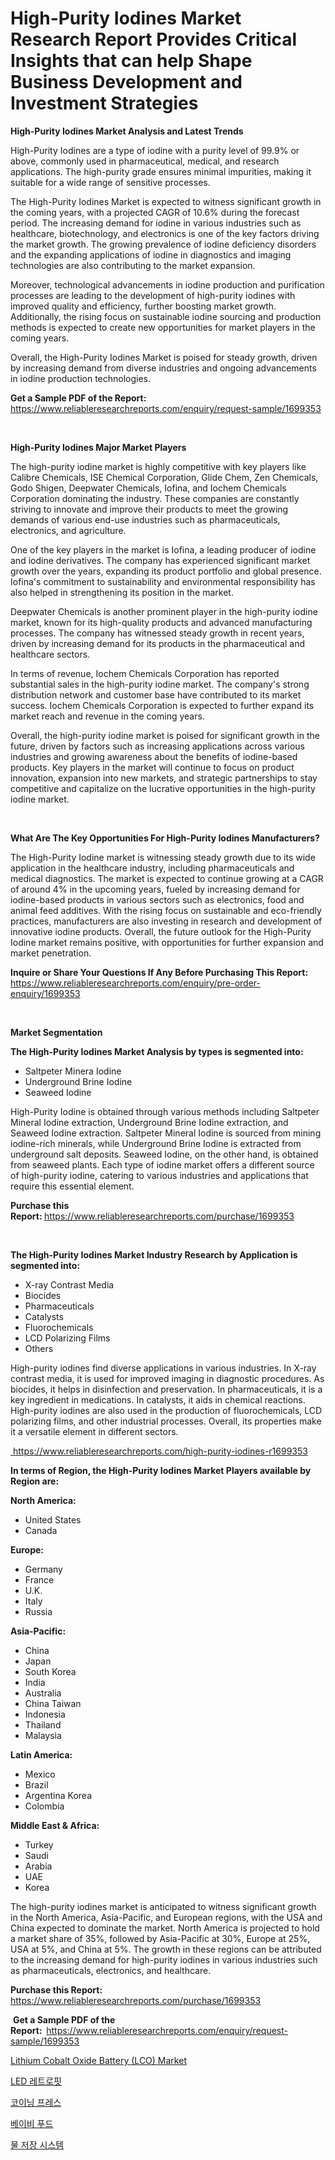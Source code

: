 <p><h1>High-Purity Iodines Market Research Report Provides Critical Insights that can help Shape Business Development and Investment Strategies</h1></p><p><strong>High-Purity Iodines Market Analysis and Latest Trends</strong></p>
<p><p>High-Purity Iodines are a type of iodine with a purity level of 99.9% or above, commonly used in pharmaceutical, medical, and research applications. The high-purity grade ensures minimal impurities, making it suitable for a wide range of sensitive processes.</p><p>The High-Purity Iodines Market is expected to witness significant growth in the coming years, with a projected CAGR of 10.6% during the forecast period. The increasing demand for iodine in various industries such as healthcare, biotechnology, and electronics is one of the key factors driving the market growth. The growing prevalence of iodine deficiency disorders and the expanding applications of iodine in diagnostics and imaging technologies are also contributing to the market expansion.</p><p>Moreover, technological advancements in iodine production and purification processes are leading to the development of high-purity iodines with improved quality and efficiency, further boosting market growth. Additionally, the rising focus on sustainable iodine sourcing and production methods is expected to create new opportunities for market players in the coming years.</p><p>Overall, the High-Purity Iodines Market is poised for steady growth, driven by increasing demand from diverse industries and ongoing advancements in iodine production technologies.</p></p>
<p><strong>Get a Sample PDF of the Report:&nbsp;</strong> <a href="https://www.reliableresearchreports.com/enquiry/request-sample/1699353">https://www.reliableresearchreports.com/enquiry/request-sample/1699353</a></p>
<p>&nbsp;</p>
<p><strong>High-Purity Iodines Major Market Players</strong></p>
<p><p>The high-purity iodine market is highly competitive with key players like Calibre Chemicals, ISE Chemical Corporation, Glide Chem, Zen Chemicals, Godo Shigen, Deepwater Chemicals, Iofina, and Iochem Chemicals Corporation dominating the industry. These companies are constantly striving to innovate and improve their products to meet the growing demands of various end-use industries such as pharmaceuticals, electronics, and agriculture.</p><p>One of the key players in the market is Iofina, a leading producer of iodine and iodine derivatives. The company has experienced significant market growth over the years, expanding its product portfolio and global presence. Iofina's commitment to sustainability and environmental responsibility has also helped in strengthening its position in the market.</p><p>Deepwater Chemicals is another prominent player in the high-purity iodine market, known for its high-quality products and advanced manufacturing processes. The company has witnessed steady growth in recent years, driven by increasing demand for its products in the pharmaceutical and healthcare sectors.</p><p>In terms of revenue, Iochem Chemicals Corporation has reported substantial sales in the high-purity iodine market. The company's strong distribution network and customer base have contributed to its market success. Iochem Chemicals Corporation is expected to further expand its market reach and revenue in the coming years.</p><p>Overall, the high-purity iodine market is poised for significant growth in the future, driven by factors such as increasing applications across various industries and growing awareness about the benefits of iodine-based products. Key players in the market will continue to focus on product innovation, expansion into new markets, and strategic partnerships to stay competitive and capitalize on the lucrative opportunities in the high-purity iodine market.</p></p>
<p>&nbsp;</p>
<p><strong>What Are The Key Opportunities For High-Purity Iodines Manufacturers?</strong></p>
<p><p>The High-Purity Iodine market is witnessing steady growth due to its wide application in the healthcare industry, including pharmaceuticals and medical diagnostics. The market is expected to continue growing at a CAGR of around 4% in the upcoming years, fueled by increasing demand for iodine-based products in various sectors such as electronics, food and animal feed additives. With the rising focus on sustainable and eco-friendly practices, manufacturers are also investing in research and development of innovative iodine products. Overall, the future outlook for the High-Purity Iodine market remains positive, with opportunities for further expansion and market penetration.</p></p>
<p><strong>Inquire or Share Your Questions If Any Before Purchasing This Report:</strong> <a href="https://www.reliableresearchreports.com/enquiry/pre-order-enquiry/1699353">https://www.reliableresearchreports.com/enquiry/pre-order-enquiry/1699353</a></p>
<p>&nbsp;</p>
<p><strong>Market Segmentation</strong></p>
<p><strong>The High-Purity Iodines Market Analysis by types is segmented into:</strong></p>
<p><ul><li>Saltpeter Minera Iodine</li><li>Underground Brine Iodine</li><li>Seaweed Iodine</li></ul></p>
<p><p>High-Purity Iodine is obtained through various methods including Saltpeter Mineral Iodine extraction, Underground Brine Iodine extraction, and Seaweed Iodine extraction. Saltpeter Mineral Iodine is sourced from mining iodine-rich minerals, while Underground Brine Iodine is extracted from underground salt deposits. Seaweed Iodine, on the other hand, is obtained from seaweed plants. Each type of iodine market offers a different source of high-purity iodine, catering to various industries and applications that require this essential element.</p></p>
<p><strong>Purchase this Report:&nbsp;</strong><a href="https://www.reliableresearchreports.com/purchase/1699353">https://www.reliableresearchreports.com/purchase/1699353</a></p>
<p>&nbsp;</p>
<p><strong>The High-Purity Iodines Market Industry Research by Application is segmented into:</strong></p>
<p><ul><li>X-ray Contrast Media</li><li>Biocides</li><li>Pharmaceuticals</li><li>Catalysts</li><li>Fluorochemicals</li><li>LCD Polarizing Films</li><li>Others</li></ul></p>
<p><p>High-purity iodines find diverse applications in various industries. In X-ray contrast media, it is used for improved imaging in diagnostic procedures. As biocides, it helps in disinfection and preservation. In pharmaceuticals, it is a key ingredient in medications. In catalysts, it aids in chemical reactions. High-purity iodines are also used in the production of fluorochemicals, LCD polarizing films, and other industrial processes. Overall, its properties make it a versatile element in different sectors.</p></p>
<p><a href="https://www.reliableresearchreports.com/high-purity-iodines-r1699353">&nbsp;https://www.reliableresearchreports.com/high-purity-iodines-r1699353</a></p>
<p><strong>In terms of Region, the High-Purity Iodines Market Players available by Region are:</strong></p>
<p>
    <p> <strong> North America: </strong>
        <ul>
            <li>United States</li>
            <li>Canada</li>
        </ul>
        </p> 
    <p> <strong> Europe: </strong>
        <ul>
            <li>Germany</li>
            <li>France</li>
            <li>U.K.</li>
            <li>Italy</li>
            <li>Russia</li>
        </ul>
        </p> 
    <p> <strong> Asia-Pacific: </strong>
        <ul>
            <li>China</li>
            <li>Japan</li>
            <li>South Korea</li>
            <li>India</li>
            <li>Australia</li>
            <li>China Taiwan</li>
            <li>Indonesia</li>
            <li>Thailand</li>
            <li>Malaysia</li>
        </ul>
        </p> 
    <p> <strong> Latin America: </strong>
        <ul>
            <li>Mexico</li>
            <li>Brazil</li>
            <li>Argentina Korea</li>
            <li>Colombia</li>
        </ul>
        </p> 
    <p> <strong> Middle East & Africa: </strong>
        <ul>
            <li>Turkey</li>
            <li>Saudi</li>
            <li>Arabia</li>
            <li>UAE</li>
            <li>Korea</li>
        </ul>
    </p>
    </p>
<p><p>The high-purity iodines market is anticipated to witness significant growth in the North America, Asia-Pacific, and European regions, with the USA and China expected to dominate the market. North America is projected to hold a market share of 35%, followed by Asia-Pacific at 30%, Europe at 25%, USA at 5%, and China at 5%. The growth in these regions can be attributed to the increasing demand for high-purity iodines in various industries such as pharmaceuticals, electronics, and healthcare.</p></p>
<p><strong>Purchase this Report: </strong><a href="https://www.reliableresearchreports.com/purchase/1699353">https://www.reliableresearchreports.com/purchase/1699353</a></p>
<p>&nbsp;<strong>Get a Sample PDF of the Report:&nbsp;&nbsp;</strong><a href="https://www.reliableresearchreports.com/enquiry/request-sample/1699353">https://www.reliableresearchreports.com/enquiry/request-sample/1699353</a></p>
<p><strong></strong></p>
<p><p><a href="https://github.com/globismark/Market-Research-Report-List-3/blob/main/lithium-cobalt-oxide-battery-lco-market.md">Lithium Cobalt Oxide Battery (LCO) Market</a></p><p><a href="https://github.com/royErdmtyan906778/Market-Research-Report-List-1/blob/main/206215464390.md">LED 레트로핏</a></p><p><a href="https://medium.com/@clairhane1954/%EB%8F%99%EC%A0%84-%EC%95%95%EC%B0%A9%EA%B8%B0-%EC%8B%9C%EC%9E%A5-%EA%B7%9C%EB%AA%A8%EB%8A%94-%EC%84%B8%EA%B3%84-%EC%82%B0%EC%97%85%EC%97%90%EC%84%9C-%EC%B5%9C%EC%A0%81%EC%9D%98-%EB%A7%88%EC%BC%80%ED%8C%85-%EC%B1%84%EB%84%90%EC%9D%84-%EB%B3%B4%EC%97%AC%EC%A4%8D%EB%8B%88%EB%8B%A4-8c951f0e3ab1">코이닝 프레스</a></p><p><a href="https://medium.com/@bustersipes981/%EC%95%84%EA%B8%B0-%EC%8B%9D%ED%92%88-%EC%8B%9C%EC%9E%A5-2031%EB%85%84%EA%B9%8C%EC%A7%80%EC%9D%98-%ED%8A%B8%EB%A0%8C%EB%93%9C-%EC%98%88%EC%B8%A1-%EB%B0%8F-%EA%B2%BD%EC%9F%81-%EB%B6%84%EC%84%9D-38855e5e6404">베이비 푸드</a></p><p><a href="https://github.com/valroy852/Market-Research-Report-List-1/blob/main/168582264391.md">물 저장 시스템</a></p></p>